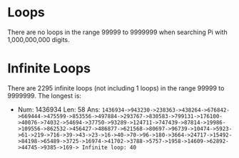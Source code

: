 # Loops

There are no loops in the range 99999 to 9999999 when searching Pi with 1,000,000,000 digits.

# Infinite Loops
There are 2295 infinite loops (not including 1 loops) in the range 99999 to 9999999. The longest is:

 - Num: 1436934 Len: 58 Ans: `1436934->943230->238363->438264->676842->669444->475599->853556->497884->293767->830583->799131->176100->40076->74032->54694->37750->93289->124711->747439->87814->19986->109556->862532->456427->486877->621568->80697->96739->10474->5923->61->219->716->39->43->23->16->40->70->96->180->3664->24717->15492->84198->65489->3725->16974->41702->3788->5757->1958->14609->62892->44745->9385->169-> Infinite loop: 40`
